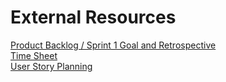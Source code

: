 # External Resources  
<a href="https://docs.google.com/document/d/1G8h-Qv4JCg-ZJiDMxLaUW6sdRuQFSV8IWYjJHN3vPHI/edit#">Product Backlog / Sprint 1 Goal and Retrospective</a>  
<a href="https://docs.google.com/spreadsheets/d/1-LTINpJ2GDVRR0Hwj1f8zjIifspsaaQ8OYLVjhbZQeU/edit#gid=0">Time Sheet</a>  
<a href="https://lucid.app/lucidspark/22c5e2e0-c940-4f68-b82c-de814b67822a/edit?referringApp=slack&shared=true#">User Story Planning</a>